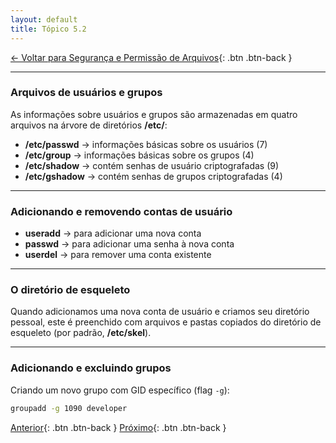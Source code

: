 ```yaml
---
layout: default 
title: Tópico 5.2
---
```


[← Voltar para Segurança e Permissão de Arquivos](/linux-essentials/01-book-lpi/Topico-05-Seguranca-e-Permissao-de-Arquivos/){: .btn .btn-back }

---

### Arquivos de usuários e grupos

As informações sobre usuários e grupos são armazenadas em quatro arquivos na árvore de diretórios **/etc/**:

- **/etc/passwd** → informações básicas sobre os usuários (7)
- **/etc/group** → informações básicas sobre os grupos (4)
- **/etc/shadow** → contém senhas de usuário criptografadas (9)
- **/etc/gshadow** → contém senhas de grupos criptografadas (4)

---

### Adicionando e removendo contas de usuário

- **useradd** → para adicionar uma nova conta
- **passwd** → para adicionar uma senha à nova conta
- **userdel** → para remover uma conta existente

---

### O diretório de esqueleto

Quando adicionamos uma nova conta de usuário e criamos seu diretório pessoal, este é preenchido com arquivos e pastas copiados do diretório de esqueleto (por padrão, **/etc/skel**).

---

### Adicionando e excluindo grupos

Criando um novo grupo com GID específico (flag `-g`):

```sh
groupadd -g 1090 developer
```

[Anterior](/linux-essentials/01-book-lpi/Topico-05-Seguranca-e-Permissao-de-Arquivos/5.1-SegurancaBasicaAndTipoDeUsuario){: .btn .btn-back }
[Próximo](/linux-essentials/01-book-lpi/Topico-05-Seguranca-e-Permissao-de-Arquivos/5.3-GerenciandoPermissoesAndDonosDeArquivos){: .btn .btn-back }
